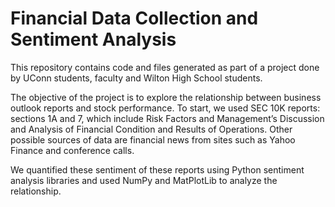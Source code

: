 # Financial Data Collection and Sentiment Analysis

This repository contains code and files generated as part of a project done by UConn students, faculty and Wilton High School students. 

The objective of the project is to explore the relationship between business outlook reports and stock performance. To start, we used SEC 10K reports: sections 1A and 7, which include Risk Factors and Management’s Discussion and Analysis of Financial Condition and Results of Operations. Other possible sources of data are financial news from sites such as Yahoo Finance and conference calls.

We quantified these sentiment of these reports using Python sentiment analysis libraries and used NumPy and MatPlotLib to analyze the relationship.
